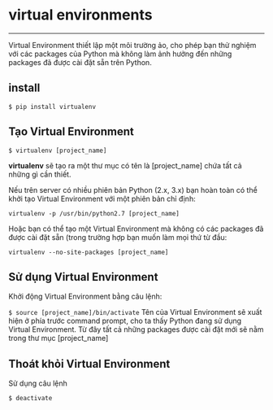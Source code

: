 # virtual environments
---
Virtual Environment thiết lập một môi trường ảo, cho phép bạn thử nghiệm với các packages của Python mà không làm ảnh hưởng đến những packages đã được cài đặt sẵn trên Python. 

## install 
```$ pip install virtualenv```

## Tạo Virtual Environment
```$ virtualenv [project_name]```

__virtualenv__ sẽ tạo ra một thư mục có tên là [project_name] chứa tất cả những gì cần thiết.

Nếu trên server có nhiều phiên bản Python (2.x, 3.x) bạn hoàn toàn có thể khởi tạo Virtual Environment với một phiên bản chỉ định:

`virtualenv -p /usr/bin/python2.7 [project_name]`

Hoặc bạn có thể tạo một Virtual Environment mà không có các packages đã được cài đặt sẵn (trong trường hợp bạn muốn làm mọi thứ từ đầu:

`virtualenv --no-site-packages [project_name]`

## Sử dụng Virtual Environment
Khởi động Virtual Environment bằng câu lệnh:

```$ source [project_name]/bin/activate```
Tên của Virtual Environment sẽ xuất hiện ở phía trước command prompt, cho ta thấy Python đang sử dụng Virtual Environment. Từ đây tất cả những packages được cài đặt mới sẽ nằm trong thư mục [project_name]

## Thoát khỏi Virtual Environment
Sử dụng câu lệnh

```$ deactivate```